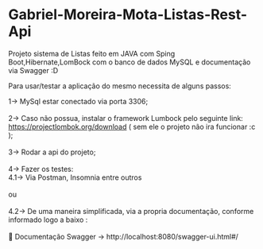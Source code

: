 # Gabriel-Moreira-Mota-Listas-Rest-Api

Projeto sistema de Listas feito em JAVA com Sping Boot,Hibernate,LomBock com o banco de dados MySQL e documentação via Swagger :D

Para usar/testar a aplicação do mesmo necessita de alguns passos:

1-> MySql estar conectado via porta 3306;
<br>
<br>
2-> Caso não possua, instalar o framework Lumbock pelo seguinte link: https://projectlombok.org/download ( sem ele o projeto não ira funcionar :c );
<br>
<br>
3-> Rodar a api do projeto;
<br>
<br>
4-> Fazer os testes: 
<br>
    4.1-> Via Postman, Insomnia entre outros 
 <br>
 <br>
  ou 
  <br>
  <br>
   4.2-> De uma maneira simplificada, via a propria documentação, conforme informado logo a baixo :
  <br>
   <br>
📃 Documentação Swagger ->  http://localhost:8080/swagger-ui.html#/

